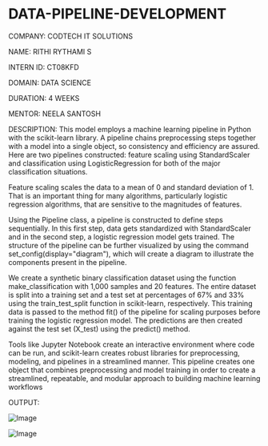 # DATA-PIPELINE-DEVELOPMENT

COMPANY: CODTECH IT SOLUTIONS

NAME: RITHI RYTHAMI S

INTERN ID: CT08KFD

DOMAIN: DATA SCIENCE

DURATION: 4 WEEKS

MENTOR: NEELA SANTOSH

DESCRIPTION: This model employs a machine learning pipeline in Python with the scikit-learn library. A pipeline chains preprocessing steps together with a model into a single object, so consistency and efficiency are assured. Here are two pipelines constructed: feature scaling using StandardScaler and classification using LogisticRegression for both of the major classification situations.

Feature scaling scales the data to a mean of 0 and standard deviation of 1. That is an important thing for many algorithms, particularly logistic regression algorithms, that are sensitive to the magnitudes of features.

Using the Pipeline class, a pipeline is constructed to define steps sequentially. In this first step, data gets standardized with StandardScaler and in the second step, a logistic regression model gets trained. The structure of the pipeline can be further visualized by using the command set_config(display="diagram"), which will create a diagram to illustrate the components present in the pipeline.

We create a synthetic binary classification dataset using the function make_classification with 1,000 samples and 20 features. The entire dataset is split into a training set and a test set at percentages of 67% and 33% using the train_test_split function in scikit-learn, respectively. This training data is passed to the method fit() of the pipeline for scaling purposes before training the logistic regression model. The predictions are then created against the test set (X_test) using the predict() method.

Tools like Jupyter Notebook create an interactive environment where code can be run, and scikit-learn creates robust libraries for preprocessing, modeling, and pipelines in a streamlined manner. This pipeline creates one object that combines preprocessing and model training in order to create a streamlined, repeatable, and modular approach to building machine learning workflows

OUTPUT:

![Image](https://github.com/user-attachments/assets/e000935c-4d58-425a-b59a-0cb1e4d05247)




![Image](https://github.com/user-attachments/assets/06dfb232-8bbd-487b-9d86-02474d52f6a3)
